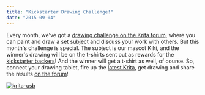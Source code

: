 ```yaml
---
title: "Kickstarter Drawing Challenge!"
date: "2015-09-04"
---
```


Every month, we've got a [drawing challenge on the Krita forum](https://forum.kde.org/viewtopic.php?f=277&t=128083), where you can paint and draw a set subject and discuss your work with others. But this month's challenge is special. The subject is our mascot Kiki, and the winner's drawing will be on the t-shirts sent out as rewards for the [kickstarter backers](https://www.kickstarter.com/projects/krita/krita-free-paint-app-lets-make-it-faster-than-phot)! And the winner will get a t-shirt as well, of course. So, connect your drawing tablet, fire up the [latest Krita](https://krita.org/item/krita-2-9-7-released/), get drawing and share the results [on the forum](https://forum.kde.org/viewtopic.php?f=277&t=128083)!

[![krita-usb](../images/krita-usb.jpg)](https://krita.org/wp-content/uploads/2014/07/krita-usb.jpg)
